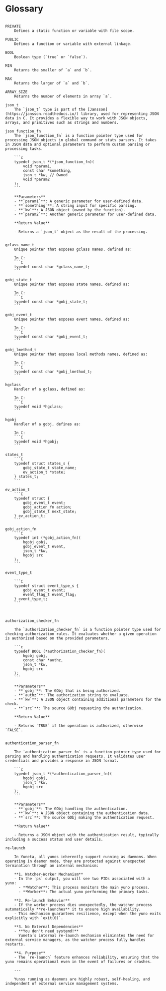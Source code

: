 # **Glossary**

```{glossary}

PRIVATE
    Defines a static function or variable with file scope.

PUBLIC
    Defines a function or variable with external linkage.

BOOL
    Boolean type (`true` or `false`).

MIN
    Returns the smaller of `a` and `b`.

MAX
    Returns the larger of `a` and `b`.

ARRAY_SIZE
    Returns the number of elements in array `a`.

json_t
    The `json_t` type is part of the [Jansson](https://jansson.readthedocs.io/) library, used for representing JSON data in C. It provides a flexible way to work with JSON objects, arrays, and primitives such as strings and numbers.

json_function_fn
    The `json_function_fn` is a function pointer type used for processing JSON objects in global command or stats parsers. It takes in JSON data and optional parameters to perform custom parsing or processing tasks.

    ```c
    typedef json_t *(*json_function_fn)(
        void *param1,
        const char *something,
        json_t *kw, // Owned
        void *param2
    );
    ```

    **Parameters**
    - **`param1`**: A generic parameter for user-defined data.
    - **`something`**: A string input for specific parsing.
    - **`kw`**: A JSON object (owned by the function).
    - **`param2`**: Another generic parameter for user-defined data.

    **Return Value**

    - Returns a `json_t` object as the result of the processing.


gclass_name_t
    Unique pointer that exposes gclass names, defined as:

    In C:
    ```C
    typedef const char *gclass_name_t;
    ```

gobj_state_t
    Unique pointer that exposes state names, defined as:

    In C:
    ```C
    typedef const char *gobj_state_t;
    ```

gobj_event_t
    Unique pointer that exposes event names, defined as:

    In C:
    ```C
    typedef const char *gobj_event_t;
    ```

gobj_lmethod_t
    Unique pointer that exposes local methods names, defined as:

    In C:
    ```C
    typedef const char *gobj_lmethod_t;
    ```

hgclass
    Handler of a gclass, defined as:

    In C:
    ```C
    typedef void *hgclass;
    ```

hgobj
    Handler of a gobj, defines as:

    In C:
    ```C
    typedef void *hgobj;
    ```

states_t
    ```C
    typedef struct states_s {
        gobj_state_t state_name;
        ev_action_t *state;
    } states_t;
    ```

ev_action_t
    ```C
    typedef struct {
        gobj_event_t event;
        gobj_action_fn action;
        gobj_state_t next_state;
    } ev_action_t;
    ```

gobj_action_fn
    ```C
    typedef int (*gobj_action_fn)(
        hgobj gobj,
        gobj_event_t event,
        json_t *kw,
        hgobj src
    );
    ```

event_type_t

    ```C
    typedef struct event_type_s {
        gobj_event_t event;
        event_flag_t event_flag;
    } event_type_t;
    ```



authorization_checker_fn

    The `authorization_checker_fn` is a function pointer type used for checking authorization rules. It evaluates whether a given operation is authorized based on the provided parameters.

    ```c
    typedef BOOL (*authorization_checker_fn)(
        hgobj gobj,
        const char *authz,
        json_t *kw,
        hgobj src
    );
    ```

    **Parameters**
    - **`gobj`**: The GObj that is being authorized.
    - **`authz`**: The authorization string to evaluate.
    - **`kw`**: A JSON object containing additional parameters for the check.
    - **`src`**: The source GObj requesting the authorization.

    **Return Value**

    - Returns `TRUE` if the operation is authorized, otherwise `FALSE`.


authentication_parser_fn

    The `authentication_parser_fn` is a function pointer type used for parsing and handling authentication requests. It validates user credentials and provides a response in JSON format.

    ```c
    typedef json_t *(*authentication_parser_fn)(
        hgobj gobj,
        json_t *kw,
        hgobj src
    );
    ```

    **Parameters**
    - **`gobj`**: The GObj handling the authentication.
    - **`kw`**: A JSON object containing the authentication data.
    - **`src`**: The source GObj making the authentication request.

    **Return Value**

    - Returns a JSON object with the authentication result, typically including a success status and user details.

re-launch

    In Yuneta, all yunos inherently support running as daemons. When operating in daemon mode, they are protected against unexpected termination through an internal mechanism:

    **1. Watcher-Worker Mechanism**
    - In the `ps` output, you will see two PIDs associated with a yuno:
      - **Watcher**: This process monitors the main yuno process.
      - **Worker**: The actual yuno performing the primary tasks.

    **2. Re-launch Behavior**
    - If the worker process dies unexpectedly, the watcher process automatically **re-launches** it to ensure high availability.
    - This mechanism guarantees resilience, except when the yuno exits explicitly with `exit(0)`.

    **3. No External Dependencies**
    - **You don't need systemd!**  
      Yuneta’s internal re-launch mechanism eliminates the need for external service managers, as the watcher process fully handles restarts.

    **4. Purpose**
    - The `re-launch` feature enhances reliability, ensuring that the yuno remains operational even in the event of failures or crashes.

    ---

    Yunos running as daemons are highly robust, self-healing, and independent of external service management systems.


```

[//]: # (:sorted:)
